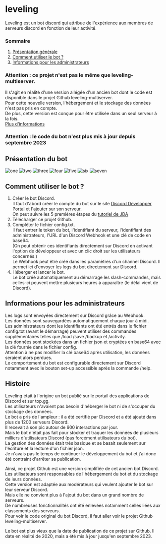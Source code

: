 # leveling

Leveling est un bot discord qui attribue de l'expérience aux membres de serveurs discord en fonction de leur activité.

### Sommaire

1. [Présentation générale](#presentation)
2. [Comment utiliser le bot ?](#installation)
3. [Informations pour les administrateurs](#informations)

###  

### Attention : ce projet n'est pas le même que leveling-multiserver.

Il s'agit en réalité d'une version allégée d'un ancien bot dont le code est disponible dans le projet Github
leveling-multiserver.  
Pour cette nouvelle version, l'hébergement et le stockage des données n'est pas pris en compte.  
De plus, cette version est conçue pour être utilisée dans un seul serveur à la fois.  
[Plus d'informations](#histoire)

### Attention : le code du bot n'est plus mis à jour depuis septembre 2023

##  

## <a id="presentation"></a>Présentation du bot

![one](https://scoutant.org/leveling/images/one.png)
![two](https://scoutant.org/leveling/images/two.png)
![three](https://scoutant.org/leveling/images/three.png)
![four](https://scoutant.org/leveling/images/four.png)
![five](https://scoutant.org/leveling/images/five.png)
![six](https://scoutant.org/leveling/images/six.png)
![seven](https://scoutant.org/leveling/images/seven.png)

## <a id="installation"></a> Comment utiliser le bot ?

1. Créer le bot Discord.  
   Il faut d'abord créer le compte du bot sur le
   site [Discord Developper Portal](https://discord.com/developers/applications) et l'ajouter sur son serveur.  
   On peut suivre les 5 premières étapes
   du [tutoriel de JDA](https://github.com/discord-jda/JDA/wiki/3%29-Getting-Started)
2. Télécharger ce projet Github.
3. Compléter le fichier config.txt.  
   Il faut entrer le token du bot, l'identifiant du serveur, l'identifiant des administrateurs, l'URL d'un Discord
   Webhook et une clé de code en base64.  
   (On peut obtenir ces identifiants directement sur Discord en activant l'option de développeur et avec un clic droit
   sur les utilisateurs concernés.)  
   Le Webhook peut être créé dans les paramètres d'un channel Discord. Il permet ici d'envoyer les logs du bot
   directement sur Discord.
4. Héberger et lancer le bot.  
   Le bot créé automatiquement au démarrage les slash-commandes, mais celles-ci peuvent mettre plusieurs heures à
   apparaître (le délai vient de Discord).

## <a id="informations"></a> Informations pour les administrateurs

Les logs sont envoyées directement sur Discord grâce au Webhook.  
Les données sont sauvegardées automatiquement chaque jour à midi.  
Les administrateurs dont les identifiants ont été entrés dans le fichier config.txt (avant le démarrage) peuvent
utiliser des commandes supplémentaires telles que /load /save /backup et /activity.  
Les données sont stockées dans un fichier json et cryptées en base64 avec la clé fournie dans le fichier config.  
Attention à ne pas modifier la clé base64 après utilisation, les données seraient alors perdues.  
Le comportement du bot est configurable directement sur Discord notamment avec le bouton set-up accessible après la
commande /help.

## <a id="histoire"></a> Histoire

Leveling était à l'origine un bot publié sur le portail des applications de Discord et sur top.gg.  
Les utilisateurs n'avaient pas besoin d'héberger le bot ni de s'occuper du stockage des données.  
Le bot a pris de l'ampleur : il a été certifié par Discord et a été ajouté dans plus de 1200 serveurs Discord.  
Il recevait à son pic autour de 600 interactions par jour.  
Mais le bot n'était pas fait pour stocker et traquer les données de plusieurs milliers d'utilisateurs Discord (pas
forcément utilisateurs du bot).  
La gestion des données était très basique et se basait seulement sur l'écriture et la lecture d'un fichier json.  
Je n'avais pas le temps de continuer le développement du bot et j'ai donc été contraint d'arrêter sa publication.

Ainsi, ce projet Github est une version simplifiée de cet ancien bot Discord.  
Les utilisateurs sont responsables de l'hébergement du bot et du stockage de leurs données.  
Cette version est adaptée aux modérateurs qui veulent ajouter le bot sur leur serveur Discord.  
Mais elle ne convient plus à l'ajout du bot dans un grand nombre de serveurs.  
De nombreuses fonctionnalités ont été enlevées notamment celles liées aux classements des serveurs.  
Pour voir le code original du bot Discord, il faut aller voir le projet Github leveling-multiserver.

Le bot est plus vieux que la date de publication de ce projet sur Github. Il date en réalité de 2020, mais a été mis à
jour jusqu'en septembre 2023.  